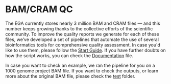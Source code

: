 # BAM/CRAM QC

The EGA currently stores nearly 3 million BAM and CRAM files — and this number keeps growing thanks to the collective efforts of the scientific community. To improve the quality reports we generate for each of these files, we’ve developed a set of pipelines that automate the use of several bioinformatics tools for comprehensive quality assessment. In case you'd like to use them, please follow the [Start Guide](https://github.com/EGA-archive/BAM_QC/blob/main/docs/Start_Guide.md). If you have further doubts on how the script works, you can check the [Documentation](https://github.com/EGA-archive/BAM_QC/blob/main/docs/documentation.md) file. 

In case you want to check an example, we ran the pipeline for you on a 1000 genome project BAM file. If you want to check the outputs, or learn more about the original BAM file, please check the [test](test) folder.




